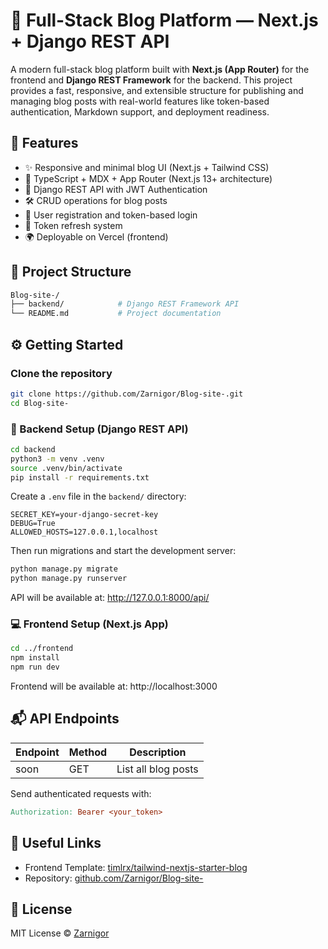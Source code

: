 # 📝 Full-Stack Blog Platform — Next.js + Django REST API

A modern full-stack blog platform built with **Next.js (App Router)** for the frontend and **Django REST Framework** for the backend. This project provides a fast, responsive, and extensible structure for publishing and managing blog posts with real-world features like token-based authentication, Markdown support, and deployment readiness.

## 🚀 Features
- ✨ Responsive and minimal blog UI (Next.js + Tailwind CSS)
- 🧠 TypeScript + MDX + App Router (Next.js 13+ architecture)
- 🔐 Django REST API with JWT Authentication
- 🛠️ CRUD operations for blog posts
- 👤 User registration and token-based login
- 🔄 Token refresh system
- 🌍 Deployable on Vercel (frontend) 

## 📁 Project Structure
```bash
Blog-site-/
├── backend/            # Django REST Framework API
└── README.md           # Project documentation
```

## ⚙️ Getting Started

### Clone the repository
```bash
git clone https://github.com/Zarnigor/Blog-site-.git
cd Blog-site-
```

### 🔧 Backend Setup (Django REST API)
```bash
cd backend
python3 -m venv .venv
source .venv/bin/activate
pip install -r requirements.txt
```

Create a `.env` file in the `backend/` directory:
```env
SECRET_KEY=your-django-secret-key
DEBUG=True
ALLOWED_HOSTS=127.0.0.1,localhost
```

Then run migrations and start the development server:
```bash
python manage.py migrate
python manage.py runserver
```

API will be available at: http://127.0.0.1:8000/api/

### 💻 Frontend Setup (Next.js App)
```bash
cd ../frontend
npm install
npm run dev
```

Frontend will be available at: http://localhost:3000

## 📬 API Endpoints
| Endpoint               | Method | Description              |
|------------------------|--------|--------------------------|
| soon                   | GET    | List all blog posts      |


Send authenticated requests with:
```makefile
Authorization: Bearer <your_token>
```

## 🔗 Useful Links
- Frontend Template: [timlrx/tailwind-nextjs-starter-blog](https://github.com/timlrx/tailwind-nextjs-starter-blog)
- Repository: [github.com/Zarnigor/Blog-site-](https://github.com/Zarnigor/Blog-site-)

## 📄 License
MIT License © [Zarnigor](https://github.com/Zarnigor)
